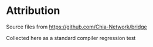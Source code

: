 # Attribution

Source files from https://github.com/Chia-Network/bridge

Collected here as a standard compiler regression test

